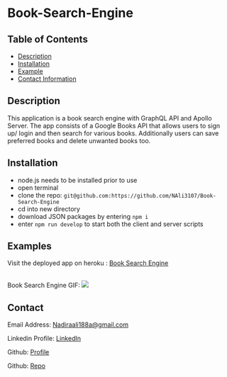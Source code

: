 # Book-Search-Engine

## Table of Contents

- [Description](#description)
- [Installation](#installation)
- [Example](#examples)
- [Contact Information](#contact)

## Description

This application is a book search engine with GraphQL API and Apollo Server. The app consists of a Google Books API that allows users to sign up/ login and then search for various books. Additionally users can save preferred books and delete unwanted books too.

## Installation

- node.js needs to be installed prior to use
- open terminal
- clone the repo: `git@github.com:https://github.com/NAli3107/Book-Search-Engine`
- cd into new directory
- download JSON packages by entering `npm i`
- enter `npm run develop` to start both the client and server scripts


## Examples


Visit the deployed app on heroku : [Book Search Engine](https://salty-fjord-54369.herokuapp.com/)

<br>
Book Search Engine GIF:

<img src="client\src\images\GIF.gif">


## Contact

Email Address: Nadiraali188a@gmail.com

Linkedin Profile: [LinkedIn](https://www.linkedin.com/in/nadira-ali-09a182106/)

Github: [Profile](https://github.com/NAli3107)

Github: [Repo](https://github.com/NAli3107/Book-Search-Engine)
